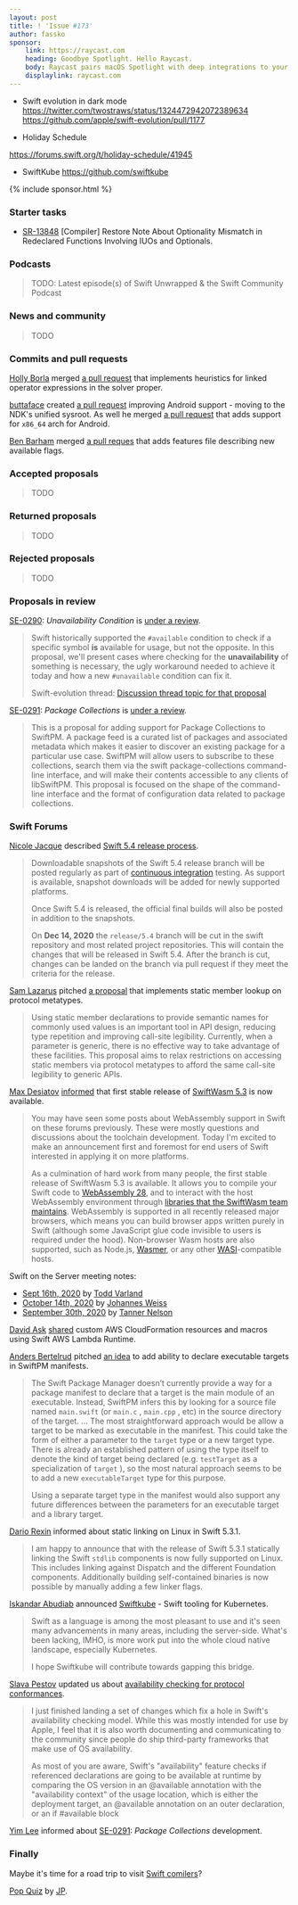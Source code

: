 ```yaml
---
layout: post
title: ! 'Issue #173'
author: fassko
sponsor:
    link: https://raycast.com
    heading: Goodbye Spotlight. Hello Raycast.
    body: Raycast pairs macOS Spotlight with deep integrations to your web apps. Create issues in Jira, merge pull requests in GitHub, or join Zoom calls with a few keyboard shortcuts. Extend the app with scripts to automate every-day tasks. Built for macOS with 100% Swift inside.
    displaylink: raycast.com
---
```


* Swift evolution in dark mode
  https://twitter.com/twostraws/status/1324472942072389634
  https://github.com/apple/swift-evolution/pull/1177

* Holiday Schedule

https://forums.swift.org/t/holiday-schedule/41945

* SwiftKube https://github.com/swiftkube

<!--excerpt-->

{% include sponsor.html %}

### Starter tasks

- [SR-13848](https://bugs.swift.org/browse/SR-13848) [Compiler] Restore Note About Optionality Mismatch in Redeclared Functions Involving IUOs and Optionals.

### Podcasts

> TODO: Latest episode(s) of Swift Unwrapped & the Swift Community Podcast

### News and community

> TODO

### Commits and pull requests

[Holly Borla](https://github.com/hborla) merged [a pull request](https://github.com/apple/swift/pull/34399) that implements heuristics for linked operator expressions in the solver proper.

[buttaface](https://github.com/buttaface) created [a pull request](https://github.com/apple/swift/pull/34491) improving Android support - moving to the NDK's unified sysroot. As well he merged [a pull request](https://github.com/apple/swift/pull/34661) that adds support for `x86_64` arch for Android.

[Ben Barham](https://github.com/bnbarham) merged [a pull reques](https://github.com/apple/swift/pull/34697) that adds features file describing new available flags.

### Accepted proposals

> TODO

### Returned proposals

> TODO

### Rejected proposals

> TODO

### Proposals in review

[SE-0290](https://github.com/apple/swift-evolution/blob/main/proposals/0290-negative-availability.md): *Unavailability Condition* is [under a review](https://forums.swift.org/t/se-0290-unavailability-condition/41873).

> Swift historically supported the `#available` condition to check if a specific symbol **is** available for usage, but not the opposite. In this proposal, we'll present cases where checking for the **unavailability** of something is necessary, the ugly workaround needed to achieve it today and how a new `#unavailable` condition can fix it.
>
> Swift-evolution thread: [Discussion thread topic for that proposal](https://forums.swift.org/t/support-negative-availability-literals/39946)

[SE-0291](https://github.com/apple/swift-evolution/blob/main/proposals/0291-package-collections.md): *Package Collections* is [under a review](https://forums.swift.org/t/se-0291-package-collections/41905).

> This is a proposal for adding support for Package Collections to SwiftPM. A package feed is a curated list of packages and associated metadata which makes it easier to discover an existing package for a particular use case. SwiftPM will allow users to subscribe to these collections, search them via the swift package-collections command-line interface, and will make their contents accessible to any clients of libSwiftPM. This proposal is focused on the shape of the command-line interface and the format of configuration data related to package collections.

### Swift Forums

[Nicole Jacque](https://twitter.com/racer_girl27) described [Swift 5.4 release process](https://forums.swift.org/t/swift-5-4-release-process/41936).

> Downloadable snapshots of the Swift 5.4 release branch will be posted regularly as part of [continuous integration](https://ci.swift.org/) testing. As support is available, snapshot downloads will be added for newly supported platforms.
> 
> Once Swift 5.4 is released, the official final builds will also be posted in addition to the snapshots.
>
> On **Dec 14, 2020** the `release/5.4` branch will be cut in the swift repository and most related project repositories. This will contain the changes that will be released in Swift 5.4. After the branch is cut, changes can be landed on the branch via pull request if they meet the criteria for the release.

[Sam Lazarus](https://forums.swift.org/u/slazarus) pitched [a proposal](https://forums.swift.org/t/proposal-static-member-lookup-on-protocol-metatypes/41946) that implements static member lookup on protocol metatypes.

> Using static member declarations to provide semantic names for commonly used values is an important tool in API design, reducing type repetition and improving call-site legibility. Currently, when a parameter is generic, there is no effective way to take advantage of these facilities. This proposal aims to relax restrictions on accessing static members via protocol metatypes to afford the same call-site legibility to generic APIs.

[Max Desiatov](https://twitter.com/MaxDesiatov) [informed](https://forums.swift.org/t/first-stable-release-of-swiftwasm-5-3-is-now-available/41868) that first stable release of [SwiftWasm 5.3](https://github.com/swiftwasm/swift/releases/tag/swift-wasm-5.3.0-RELEASE) is now available.

> You may have seen some posts about WebAssembly support in Swift on these forums previously. These were mostly questions and discussions about the toolchain development. Today I'm excited to make an announcement first and foremost for end users of Swift interested in applying it on more platforms.
>
> As a culmination of hard work from many people, the first stable release of SwiftWasm 5.3 is available. It allows you to compile your Swift code to [WebAssembly 28](https://webassembly.org/), and to interact with the host WebAssembly environment through [libraries that the SwiftWasm team maintains](https://github.com/swiftwasm/JavaScriptKit). WebAssembly is supported in all recently released major browsers, which means you can build browser apps written purely in Swift (although some JavaScript glue code invisible to users is required under the hood). Non-browser Wasm hosts are also supported, such as Node.js, [Wasmer](https://wasmer.io/), or any other [WASI](https://wasi.dev/)-compatible hosts.

Swift on the Server meeting notes:
* [Sept 16th, 2020](https://forums.swift.org/t/sept-16th-2020/41928) by [Todd Varland](https://forums.swift.org/u/varland)
* [October 14th, 2020](https://forums.swift.org/t/october-14th-2020/42079) by [Johannes Weiss](https://twitter.com/johannesweiss)
* [September 30th, 2020](https://forums.swift.org/t/september-30th-2020/42072) by [Tanner Nelson](https://twitter.com/tanner0101)

[David Ask](https://forums.swift.org/u/David_Ask) [shared](https://forums.swift.org/t/custom-aws-cloudformation-resources-and-macros-using-swift-aws-lambda-runtime/41935) custom AWS CloudFormation resources and macros using Swift AWS Lambda Runtime.

[Anders Bertelrud](https://forums.swift.org/u/abertelrud) pitched [an idea](https://forums.swift.org/t/pitch-ability-to-declare-executable-targets-in-swiftpm-manifests-to-support-main/41968) to add ability to declare executable targets in SwiftPM manifests.

> The Swift Package Manager doesn’t currently provide a way for a package manifest to declare that a target is the main module of an executable. Instead, SwiftPM infers this by looking for a source file named  `main.swift`  (or  `main.c` ,  `main.cpp` , etc) in the source directory of the target.
> ...
> The most straightforward approach would be allow a target to be marked as executable in the manifest. This could take the form of either a parameter to the  `target`  type or a new target type. There is already an established pattern of using the type itself to denote the kind of target being declared (e.g.  `testTarget`  as a specialization of  `target` ), so the most natural approach seems to be to add a new  `executableTarget`  type for this purpose.
> 
> Using a separate target type in the manifest would also support any future differences between the parameters for an executable target and a library target.

[Dario Rexin](https://forums.swift.org/u/drexin) informed about static linking on Linux in Swift 5.3.1.

> I am happy to announce that with the release of Swift 5.3.1 statically linking the Swift `stdlib` components is now fully supported on Linux. This includes linking against Dispatch and the different Foundation components. Additionally building self-contained binaries is now possible by manually adding a few linker flags.

[Iskandar Abudiab](https://forums.swift.org/u/iabudiab) announced [Swiftkube](https://github.com/swiftkube) - Swift tooling for Kubernetes.

> Swift as a language is among the most pleasant to use and it's seen many advancements in many areas, including the server-side. What's been lacking, IMHO, is more work put into the whole cloud native landscape, especially Kubernetes.
>
> I hope Swiftkube will contribute towards gapping this bridge.

[Slava Pestov](https://twitter.com/slava_pestov) updated us about [availability checking for protocol conformances](https://forums.swift.org/t/availability-checking-for-protocol-conformances/42066).

> I just finished landing a set of changes which fix a hole in Swift's availability checking model. While this was mostly intended for use by Apple, I feel that it is also worth documenting and communicating to the community since people do ship third-party frameworks that make use of OS availability.
>
> As most of you are aware, Swift's "availability" feature checks if referenced declarations are going to be available at runtime by comparing the OS version in an @available annotation with the "availability context" of the usage location, which is either the deployment target, an @available annotation on an outer declaration, or an if #available block

[Yim Lee](https://github.com/yim-lee/) informed about [SE-0291](https://github.com/apple/swift-evolution/blob/main/proposals/0291-package-collections.md): *Package Collections* development.

### Finally

Maybe it's time for a road trip to visit [Swift comilers](https://twitter.com/jckarter/status/1324453480317087744)?

[Pop Quiz](https://twitter.com/simjp/status/1328729653440360450) by [JP](https://twitter.com/simjp).